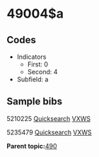 # 49004$a

## Codes

-   Indicators
    -   First: 0
    -   Second: 4
-   Subfield: a

## Sample bibs

5210225 [Quicksearch](https://search.library.yale.edu/catalog/5210225) [VXWS](http://prodorbis.library.yale.edu:7014/vxws/GetHoldingsService?bibId=5210225)

5235479 [Quicksearch](https://search.library.yale.edu/catalog/5235479) [VXWS](http://prodorbis.library.yale.edu:7014/vxws/GetHoldingsService?bibId=5235479)

**Parent topic:**[490](../../tags/490/490.md)

